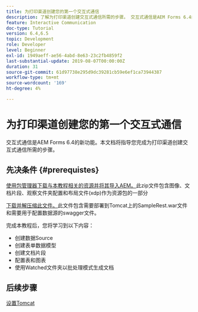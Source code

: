 ```yaml
---
title: 为打印渠道创建您的第一个交互式通信
description: 了解为打印渠道创建交互式通信所需的步骤。 交互式通信是AEM Forms 6.4的新功能。
feature: Interactive Communication
doc-type: Tutorial
version: 6.4,6.5
topic: Development
role: Developer
level: Beginner
exl-id: 1949aeff-ae56-4abd-8e63-23c2fb4859f2
last-substantial-update: 2019-08-07T00:00:00Z
duration: 31
source-git-commit: 61d97738e295d9dc39281cb59e6ef1ca73944387
workflow-type: tm+mt
source-wordcount: '169'
ht-degree: 4%

---
```


# 为打印渠道创建您的第一个交互式通信

交互式通信是AEM Forms 6.4的新功能。本文档将指导您完成为打印渠道创建交互式通信所需的步骤。

## 先决条件 {#prerequistes}

[使用包管理器下载与本教程相关的资源并将其导入AEM。](assets/gettingstartedassets.zip)此zip文件包含图像、文档片段、观察文件夹配置和布局文件(xdp)作为资源包的一部分

[下载并解压缩此文件。](assets/warfileandswaggerfile.zip)此文件包含需要部署到Tomcat上的SampleRest.war文件和需要用于配置数据源的swagger文件。

完成本教程后，您将学习到以下内容：

* 创建数据Source
* 创建表单数据模型
* 创建文档片段
* 配置表和图表
* 使用Watched文件夹以批处理模式生成文档


## 后续步骤

[设置Tomcat](./set-up-tomcat.md)
